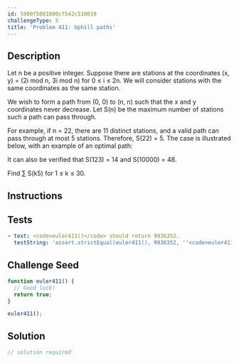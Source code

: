 ```yaml
---
id: 5900f5081000cf542c510019
challengeType: 5
title: 'Problem 411: Uphill paths'
---
```


## Description
<section id='description'>
Let n be a positive integer. Suppose there are stations at the coordinates (x, y) = (2i mod n, 3i mod n) for 0 ≤ i ≤ 2n. We will consider stations with the same coordinates as the same station.

We wish to form a path from (0, 0) to (n, n) such that the x and y coordinates never decrease.
Let S(n) be the maximum number of stations such a path can pass through.

For example, if n = 22, there are 11 distinct stations, and a valid path can pass through at most 5 stations. Therefore, S(22) = 5.
The case is illustrated below, with an example of an optimal path:



It can also be verified that S(123) = 14 and S(10000) = 48.

Find ∑ S(k5) for 1 ≤ k ≤ 30.
</section>

## Instructions
<section id='instructions'>

</section>

## Tests
<section id='tests'>

```yml
- text: <code>euler411()</code> should return 9936352.
  testString: 'assert.strictEqual(euler411(), 9936352, ''<code>euler411()</code> should return 9936352.'');'

```

</section>

## Challenge Seed
<section id='challengeSeed'>

<div id='js-seed'>

```js
function euler411() {
  // Good luck!
  return true;
}

euler411();
```

</div>



</section>

## Solution
<section id='solution'>

```js
// solution required
```
</section>
